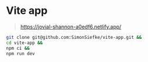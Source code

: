 # Vite app

> https://jovial-shannon-a0edf6.netlify.app/

```sh
git clone git@github.com:SimonSiefke/vite-app.git &&
cd vite-app &&
npm ci &&
npm run dev
```
